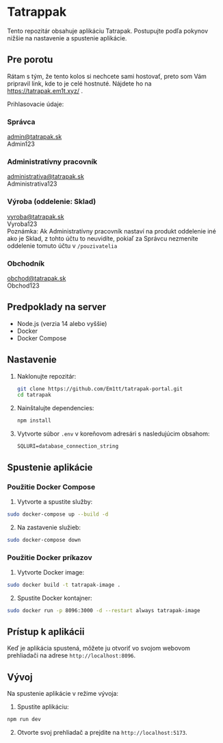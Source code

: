 # Tatrappak

Tento repozitár obsahuje aplikáciu Tatrapak. Postupujte podľa pokynov nižšie na nastavenie a spustenie aplikácie.

## Pre porotu

Rátam s tým, že tento kolos si nechcete sami hostovať, preto som Vám pripravil link, kde to je celé hostnuté. Nájdete ho na https://tatrapak.em1t.xyz/ .

Prihlasovacie údaje:
### Správca
admin@tatrapak.sk  
Admin123

### Administratívny pracovník
administrativa@tatrapak.sk  
Administrativa123

### Výroba (oddelenie: Sklad)
vyroba@tatrapak.sk  
Vyroba123  
Poznámka: Ak Administratívny pracovník nastaví na produkt oddelenie iné ako je Sklad, z tohto účtu to neuvidíte, pokiaľ za Správcu nezmeníte oddelenie tomuto účtu v `/pouzivatelia`

### Obchodník
obchod@tatrapak.sk  
Obchod123

## Predpoklady na server

- Node.js (verzia 14 alebo vyššie)
- Docker
- Docker Compose

## Nastavenie

1. Naklonujte repozitár:
   ```sh
   git clone https://github.com/Em1tt/tatrapak-portal.git
   cd tatrapak
   ```
2. Nainštalujte dependencies:
    ```sh
    npm install
    ```
3. Vytvorte súbor `.env` v koreňovom adresári s nasledujúcim obsahom:
    ```
    SQLURI=database_connection_string
    ```
## Spustenie aplikácie
### Použitie Docker Compose
1. Vytvorte a spustite služby:
```sh
sudo docker-compose up --build -d
```
2. Na zastavenie služieb:
```sh
sudo docker-compose down
```

### Použitie Docker príkazov
1. Vytvorte Docker image:
```sh
sudo docker build -t tatrapak-image .
```
2. Spustite Docker kontajner:
```sh
sudo docker run -p 8096:3000 -d --restart always tatrapak-image
```
## Prístup k aplikácii
Keď je aplikácia spustená, môžete ju otvoriť vo svojom webovom prehliadači na adrese `http://localhost:8096`.

## Vývoj
Na spustenie aplikácie v režime vývoja:

1. Spustite aplikáciu:
```sh
npm run dev
```

2. Otvorte svoj prehliadač a prejdite na `http://localhost:5173`.
